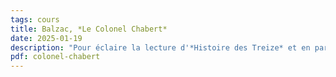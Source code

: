 ```yaml
---
tags: cours
title: Balzac, *Le Colonel Chabert*
date: 2025-01-19
description: "Pour éclaire la lecture d'*Histoire des Treize* et en particulier de *La Duchesse de Langeais*"
pdf: colonel-chabert
---
```

